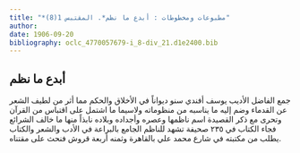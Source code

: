 ```yaml
---
title: "*مطبوعات ومخطوطات : أبدع ما نظم*. المقتبس 1(8)"
author: 
date: 1906-09-20
bibliography: oclc_4770057679-i_8-div_21.d1e2400.bib
---
```




##  أبدع ما نظم 


 جمع الفاضل الأديب يوسف أفندي سنو ديواناً في الأخلاق والحكم مما أثر من لطيف الشعر عن القدماء وضم إليه ما يناسبه من منظوماته ولاسيما ما اشتمل على اقتباس من القرآن وتحرى مع ذكر القصيدة اسم ناظمها وعصره وأجداده وبلاده نابذاً منها ما خالف الشرائع فجاء الكتاب في  ٢٣٥  صحيفة تشهد للناظم الجامع بالبراعة في الأدب والشعر والكتاب يطلب من مكتبته في شارع محمد علي بالقاهرة وثمنه  أربعة  قروش فنحث على مقتناه. 
